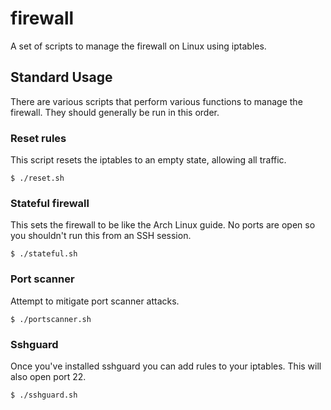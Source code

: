 # firewall

A set of scripts to manage the firewall on Linux using iptables.

## Standard Usage

There are various scripts that perform various functions to manage the firewall. They should generally be run in this order.

### Reset rules

This script resets the iptables to an empty state, allowing all traffic.

    $ ./reset.sh

### Stateful firewall

This sets the firewall to be like the Arch Linux guide. No ports are open so you shouldn't run this from an SSH session.

    $ ./stateful.sh

### Port scanner

Attempt to mitigate port scanner attacks.

    $ ./portscanner.sh

### Sshguard

Once you've installed sshguard you can add rules to your iptables. This will also open port 22.

    $ ./sshguard.sh
